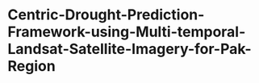 # Centric-Drought-Prediction-Framework-using-Multi-temporal-Landsat-Satellite-Imagery-for-Pak-Region